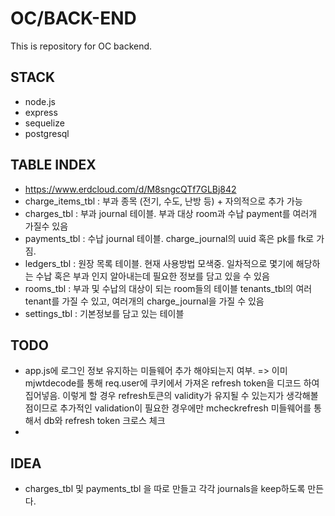 # OC/BACK-END<br/>
This is repository for OC backend.<br/>

## STACK<br/>
- node.js 
- express
- sequelize
- postgresql

## TABLE INDEX 
- https://www.erdcloud.com/d/M8sngcQTf7GLBj842 </br>
- charge_items_tbl : 부과 종목 (전기, 수도, 난방 등) + 자의적으로 추가 가능 <br/>
- charges_tbl : 부과 journal 테이블. 부과 대상 room과 수납 payment를 여러개 가질수 있음 </br> 
- payments_tbl : 수납 journal 테이블. charge_journal의 uuid 혹은 pk를 fk로 가짐.</br>
- ledgers_tbl : 원장 목록 테이블. 현재 사용방법 모색중. 일차적으로 몇기에 해당하는 수납 혹은 부과 인지 알아내는데 필요한 정보를 담고 있을 수 있음</br>
- rooms_tbl : 부과 및 수납의 대상이 되는 room들의 테이블 tenants_tbl의 여러 tenant를 가질 수 있고, 여러개의 charge_journal을 가질 수 있음</br>
- settings_tbl : 기본정보를 담고 있는 테이블 </br>


## TODO
- app.js에 로그인 정보 유지하는 미들웨어 추가 해야되는지 여부. => 이미 mjwtdecode를 통해 req.user에 쿠키에서 가져온 refresh token을 디코드 하여 집어넣음. 이렇게 할 경우 refresh토큰의 validity가 유지될 수 있는지가 생각해볼 점이므로 추가적인 validation이 필요한 경우에만 mcheckrefresh 미들웨어를 통해서 db와 refresh token 크로스 체크<br/>
-

## IDEA
- charges_tbl 및 payments_tbl 을 따로 만들고 각각 journals을 keep하도록 만든다. 
